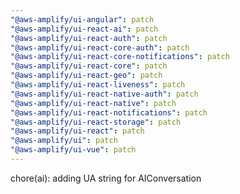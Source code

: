 ```yaml
---
"@aws-amplify/ui-angular": patch
"@aws-amplify/ui-react-ai": patch
"@aws-amplify/ui-react-auth": patch
"@aws-amplify/ui-react-core-auth": patch
"@aws-amplify/ui-react-core-notifications": patch
"@aws-amplify/ui-react-core": patch
"@aws-amplify/ui-react-geo": patch
"@aws-amplify/ui-react-liveness": patch
"@aws-amplify/ui-react-native-auth": patch
"@aws-amplify/ui-react-native": patch
"@aws-amplify/ui-react-notifications": patch
"@aws-amplify/ui-react-storage": patch
"@aws-amplify/ui-react": patch
"@aws-amplify/ui": patch
"@aws-amplify/ui-vue": patch
---
```


chore(ai): adding UA string for AIConversation
